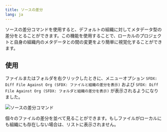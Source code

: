 ```yaml
---
title: ソースの差分
lang: ja
---
```


ソースの差分コマンドを使用すると、デフォルトの組織に対してメタデータ型の差分をとることができます。この機能を使用することで、ローカルのプロジェクトと自身の組織内のメタデータとの間の変更をより簡単に視覚化することができます。

## 使用

ファイルまたはフォルダを右クリックしたときに、メニューオプション `SFDX: Diff File Against Org (SFDX: ファイルと組織の差分を表示)` および `SFDX: Diff File Against Org (SFDX: フォルダと組織の差分を表示)` が表示されるようになりました。

![ソースの差分コマンド](./images/source_diff.png)

個々のファイルの差分を並べて見ることができます。もしファイルがローカルにも組織にも存在しない場合は、リストに表示されません。
